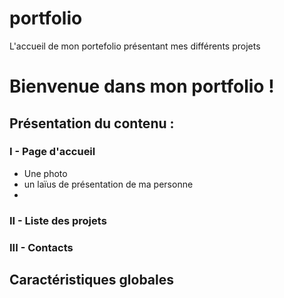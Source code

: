 # portfolio
L'accueil de mon portefolio présentant mes différents projets

# Bienvenue dans mon portfolio ! 

## Présentation du contenu  : 

### I - Page d'accueil 

- Une photo 
- un laïus de présentation de ma personne
- 

### II - Liste des projets 

### III - Contacts 

## Caractéristiques globales 


